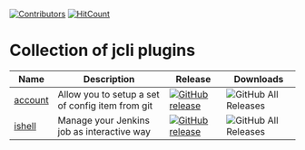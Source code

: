 [![Contributors](https://img.shields.io/github/contributors/jenkins-zh/jcli-plugins.svg)](https://github.com/jenkins-zh/jcli-plugins/graphs/contributors)
[![HitCount](http://hits.dwyl.com/jenkins-zh/jcli-plugins.svg)](http://hits.dwyl.com/jenkins-zh/jcli-plugins)

# Collection of jcli plugins

| Name | Description | Release | Downloads |
|---|---|---|---|
| [account](https://github.com/jenkins-zh/jcli-account-plugin) | Allow you to setup a set of config item from git | [![GitHub release](https://img.shields.io/github/release/jenkins-zh/jcli-account-plugin.svg?label=release)](https://github.com/jenkins-zh/jcli-account-plugin/releases/latest) | ![GitHub All Releases](https://img.shields.io/github/downloads/jenkins-zh/jcli-account-plugin/total) |
| [ishell](https://github.com/jenkins-zh/jcli-ishell-plugin) | Manage your Jenkins job as interactive way | [![GitHub release](https://img.shields.io/github/release/jenkins-zh/jcli-ishell-plugin.svg?label=release)](https://github.com/jenkins-zh/jcli-ishell-plugin/releases/latest) | ![GitHub All Releases](https://img.shields.io/github/downloads/jenkins-zh/jcli-ishell-plugin/total) |
